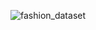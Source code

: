 ![fashion_dataset](https://github.com/preetisharma-2124/fashion_dataset/assets/160008853/e32dfc6a-e53e-403f-b963-fb8f85fedccd)
